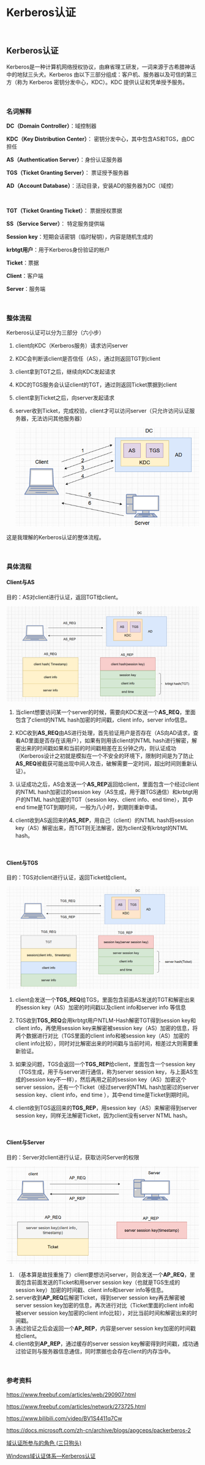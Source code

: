 # Kerberos认证


</br>

## Kerberos认证

Kerberos是一种计算机网络授权协议，由麻省理工研发，一词来源于古希腊神话中的地狱三头犬。Kerberos 由以下三部分组成：客户机、服务器以及可信的第三方（称为 Kerberos 密钥分发中心，KDC）。KDC 提供认证和凭单授予服务。

</br>

### 名词解释

**DC（Domain Controller）**：域控制器

**KDC（Key Distribution Center）**： 密钥分发中心，其中包含AS和TGS，由DC担任

**AS（Authentication Server）**：身份认证服务器

**TGS（Ticket Granting Server）**： 票证授予服务器 

**AD（Account Database）**：活动目录，安装AD的服务器为DC（域控）


</br>


**TGT（Ticket Granting Ticket）**： 票据授权票据

**SS（Service Server）**： 特定服务提供端

**Session key**：短期会话密钥（临时秘钥），内容是随机生成的

**krbtgt用户**：用于Kerberos身份验证的帐户

**Ticket**：票据

**Client**：客户端

**Server**：服务端


</br  >

### 整体流程

Kerberos认证可以分为三部分（六小步）

1. client向KDC（Kerberos服务）请求访问server

2. KDC会判断该client是否信任（AS），通过则返回TGT到client

3. client拿到TGT之后，继续向KDC发起请求
4. KDC的TGS服务会认证client的TGT，通过则返回Ticket票据到client

5. client拿到Ticket之后，向server发起请求

6. server收到Ticket，完成校验，client才可以访问server（只允许访问认证服务器，无法访问其他服务器）

   ![image-20220122215417625](/Kerberos认证.assets/image-20220122215417625.png)	

这是我理解的Kerberos认证的整体流程。


</br>

### 具体流程


#### Client与AS

目的：AS对client进行认证，返回TGT给client。

![image-20220123210556311](/Kerberos认证.assets/image-20220123210556311.png)

1. 当client想要访问某一个server的时候，需要向KDC发送一个**AS_REQ**，里面包含了client的NTML hash加密的时间戳，client info，server info信息。

2. KDC收到**AS_REQ**由AS进行处理，首先验证用户是否存在（AS向AD请求，查看AD里面是否存在该用户），如果有则用该client的NTML hash进行解密，解密出来的时间戳如果和当前的时间戳相差在五分钟之内，则认证成功（Kerberos设计之初就是模拟在一个不安全的环境下，限制时间是为了防止**AS_REQ**被截获可能出现中间人攻击，破解需要一定时间，超出时间则重新认证）。

3. 认证成功之后，AS会发送一个**AS_REP**返回给client，里面包含一个经过client的NTML hash加密过的session key（AS生成，用于跟TGS通信）和krbtgt用户的NTML hash加密的TGT（session key、client info、end time），其中end time是TGT到期时间，一般为八小时，到期则重新申请。

4. client收到AS返回来的**AS_REP**，用自己（client）的NTML hash将session key（AS）解密出来，而TGT则无法解密，因为client没有krbtgt的NTML hash。

</br>

#### Client与TGS

目的：TGS对client进行认证，返回Ticket给client。

![image-20220123231515825](/Kerberos认证.assets/image-20220123231515825.png)

1. client会发送一个**TGS_REQ**给TGS，里面包含前面AS发送的TGT和解密出来的session key（AS）加密的时间戳以及client info和server info 等信息

2. TGS收到**TGS_REQ**会用krbtgt用户NTLM-Hash解密TGT得到session key和client info，再使用session key来解密被session key（AS）加密的信息，将两个数据进行对比（TGS里面的client info和被session key（AS）加密的client info比较），同时对比解密出来的时间戳与当前时间，相差过大则需要重新验证。

3. 如果没问题，TGS会返回一个**TGS_REP**给client，里面包含一个session key（TGS生成，用于与server进行通信，称为server session key，与上面AS生成的session key不一样），然后再用之前的session key（AS）加密这个 server session，还有一个Ticket（经过server的NTML hash加密过的server session key、client info，end time ），其中end time是Ticket到期时间。
4. client收到TGS返回来的**TGS_REP**，用session key（AS）来解密得到server session key，同样无法解密Ticket，因为client没有server NTML hash。

</br>

#### Client与Server

目的：Server对client进行认证，获取访问Server的权限

![image-20220123235916295](/Kerberos认证.assets/image-20220123235916295.png)	

1. （基本算是故技重施了）client要想访问server，则会发送一个**AP_REQ**，里面包含前面发送的Ticket和用server session key（也就是TGS生成的session key）加密的时间戳、client info和server info等信息。
2. server收到**AP_REQ**后解密Ticket，得到server session key再去解密被server session key加密的信息，再次进行对比（Ticket里面的client info和被server session key加密的client info比较），对比当前时间和解密出来的时间戳。
3. 通过验证之后会返回一个**AP_REP**，内容是server session key加密的时间戳给client。
4. client收到**AP_REP**，通过缓存的server session key解密得到时间戳，成功通过验证则与服务器信息通信，同时票据也会存在client的内存当中。

</br>

### 参考资料

https://www.freebuf.com/articles/web/290907.html

https://www.freebuf.com/articles/network/273725.html

https://www.bilibili.com/video/BV1S4411q7Cw

https://docs.microsoft.com/zh-cn/archive/blogs/apgceps/packerberos-2

[域认证所参与的角色 \(三只狗头\)](https://payloads.online/archivers/2018-11-30/1/#%E5%9F%9F%E8%AE%A4%E8%AF%81%E6%89%80%E5%8F%82%E4%B8%8E%E7%9A%84%E8%A7%92%E8%89%B2-%E4%B8%89%E5%8F%AA%E7%8B%97%E5%A4%B4)

[Windows域认证体系—Kerberos认证](https://evilh2o2.github.io/2019/08/25/Windows%E5%9F%9F%E8%AE%A4%E8%AF%81%E4%BD%93%E7%B3%BB%E2%80%94Kerberos%E8%AE%A4%E8%AF%81/)



